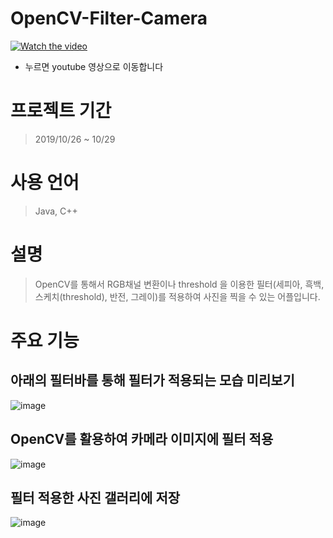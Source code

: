 # OpenCV-Filter-Camera


[![Watch the video](https://user-images.githubusercontent.com/44167177/102754161-e4174480-43af-11eb-9512-53a86546c9f6.png)](https://www.youtube.com/watch?v=e__pCTld3hw&ab_channel=june)

* 누르면 youtube 영상으로 이동합니다

# 프로젝트 기간
> 2019/10/26 ~ 10/29

# 사용 언어
> Java, C++

# 설명
> OpenCV를 통해서 RGB채널 변환이나 threshold 을 이용한 필터(세피아, 흑백, 스케치(threshold), 반전, 그레이)를 적용하여 사진을 찍을 수 있는 어플입니다. 


# 주요 기능
## 아래의 필터바를 통해 필터가 적용되는 모습 미리보기
![image](https://user-images.githubusercontent.com/44167177/102754258-0610c700-43b0-11eb-97a8-af854a34a9df.png)


## OpenCV를 활용하여 카메라 이미지에 필터 적용
![image](https://user-images.githubusercontent.com/44167177/102754161-e4174480-43af-11eb-9512-53a86546c9f6.png)

## 필터 적용한 사진 갤러리에 저장
![image](https://user-images.githubusercontent.com/44167177/102754310-217bd200-43b0-11eb-8222-c81604192891.png)





